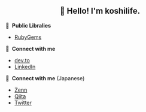 <h2 align="center">👋 Hello! I'm koshilife.</h2>


💎 &nbsp;**Public Libralies** 

- [RubyGems](https://rubygems.org/profiles/koshilife)


🔗 &nbsp;**Connect with me**

- [dev.to](https://dev.to/koshilife)
- [LinkedIn](https://www.linkedin.com/in/kenji-koshikawa/)

🔗 &nbsp;**Connect with me** (Japanese)

- [Zenn](https://zenn.dev/koshilife)
- [Qiita](https://qiita.com/koshilife)
- [Twitter](https://twitter.com/koshi_life)

